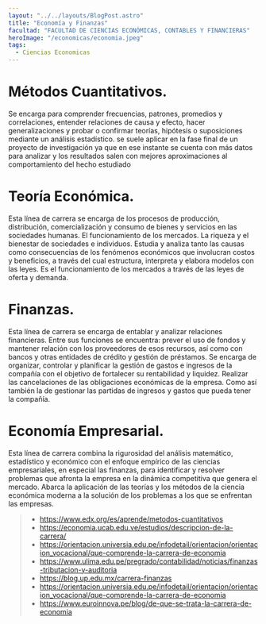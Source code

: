 ```yaml
---
layout: "../../layouts/BlogPost.astro"
title: "Economía y Finanzas"
facultad: "FACULTAD DE CIENCIAS ECONÓMICAS, CONTABLES Y FINANCIERAS"
heroImage: "/economicas/economia.jpeg"
tags:
  - Ciencias Economicas
---
```


# Métodos Cuantitativos.

Se encarga para comprender frecuencias, patrones, promedios y correlaciones, entender relaciones de causa y efecto, hacer generalizaciones y probar o confirmar teorías, hipótesis o suposiciones mediante un análisis estadístico. se suele aplicar en la fase final de un proyecto de investigación ya que en ese instante se cuenta con más datos para analizar y los resultados salen con mejores aproximaciones al comportamiento del hecho estudiado

# Teoría Económica.

Esta línea de carrera se encarga de los procesos de producción, distribución, comercialización y consumo de bienes y servicios en las sociedades humanas. El funcionamiento de los mercados. La riqueza y el bienestar de sociedades e individuos. Estudia y analiza tanto las causas como consecuencias de los fenómenos económicos que involucran costos y beneficios, a través del cual estructura, interpreta y elabora modelos con las leyes. Es el funcionamiento de los mercados a través de las leyes de oferta y demanda.

# Finanzas.

Esta línea de carrera se encarga de entablar y analizar relaciones financieras. Entre sus funciones se encuentra: prever el uso de fondos y mantener relación con los proveedores de esos recursos, así como con bancos y otras entidades de crédito y gestión de préstamos. Se encarga de organizar, controlar y planificar la gestión de gastos e ingresos de la compañía con el objetivo de fortalecer su rentabilidad y liquidez. Realizar las cancelaciones de las obligaciones económicas de la empresa. Como así también la de gestionar las partidas de ingresos y gastos que pueda tener la compañía.

# Economía Empresarial.

Esta línea de carrera combina la rigurosidad del análisis matemático, estadístico y económico con el enfoque empírico de las ciencias empresariales, en especial las finanzas, para identificar y resolver problemas que afronta la empresa en la dinámica competitiva que genera el mercado. Abarca la aplicación de las teorías y los métodos de la ciencia económica moderna a la solución de los problemas a los que se enfrentan las empresas.

> - https://www.edx.org/es/aprende/metodos-cuantitativos
> - https://economia.ucab.edu.ve/estudios/descripcion-de-la-carrera/
> - https://orientacion.universia.edu.pe/infodetail/orientacion/orientacion_vocacional/que-comprende-la-carrera-de-economia
> - https://www.ulima.edu.pe/pregrado/contabilidad/noticias/finanzas-tributacion-y-auditoria
> - https://blog.up.edu.mx/carrera-finanzas
> - https://orientacion.universia.edu.pe/infodetail/orientacion/orientacion_vocacional/que-comprende-la-carrera-de-economia
> - https://www.euroinnova.pe/blog/de-que-se-trata-la-carrera-de-economia
